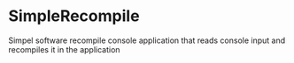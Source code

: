 # SimpleRecompile
Simpel software recompile console application that reads console input and recompiles it in the application
